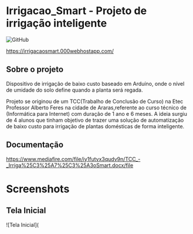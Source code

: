 # Irrigacao_Smart - Projeto de irrigação inteligente
<img alt="GitHub" src="https://img.shields.io/github/license/marcosguisleri/Irrigacao_Smart?style=plastic">

https://irrigacaosmart.000webhostapp.com/

## Sobre o projeto
Dispositivo de irrigação de baixo custo baseado em Arduíno, onde o nível de umidade do solo define quando a planta será regada.

Projeto se originou de um TCC(Trabalho de Conclusão de Curso) na Etec Professor Alberto Feres na cidade de Araras,referente ao curso técnico de (Informática para Internet) com duração de 1 ano e 6 meses.
A ideia surgiu de 4 alunos que tinham objetivo de trazer uma solução de automatização de baixo custo para irrigação de plantas domésticas de forma inteligente.

## Documentação
https://www.mediafire.com/file/iy1futvx3qudv9n/TCC_-_Irriga%25C3%25A7%25C3%25A3oSmart.docx/file

# Screenshots

## Tela Inicial
![Tela Inicial](


